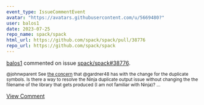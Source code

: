 ```yaml
---
event_type: IssueCommentEvent
avatar: "https://avatars.githubusercontent.com/u/5669480?"
user: balos1
date: 2023-07-25
repo_name: spack/spack
html_url: https://github.com/spack/spack/pull/38776
repo_url: https://github.com/spack/spack
---
```


<a href='https://github.com/balos1' target='_blank'>balos1</a> commented on issue <a href='https://github.com/spack/spack/pull/38776' target='_blank'>spack/spack#38776</a>.

<small>@johnwparent See [the concern](https://github.com/LLNL/sundials/pull/300#discussion_r1268707154) that @gardner48 has with the change for the duplicate symbols.  Is there a way to resolve the Ninja duplicate output issue without changing the the filename of the library that gets produced (I am not familiar with Ninja)? ...</small>

<a href='https://github.com/spack/spack/pull/38776' target='_blank'>View Comment</a>